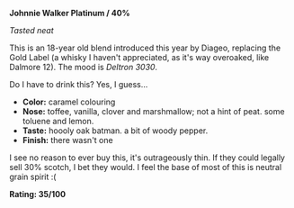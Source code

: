 **Johnnie Walker Platinum / 40%**

*Tasted neat*

This is an 18-year old blend introduced this year by Diageo, replacing the Gold Label (a whisky I haven't appreciated, as it's way overoaked, like Dalmore 12).  The mood is *Deltron 3030*.

Do I have to drink this?  Yes, I guess...

* **Color:** caramel colouring
* **Nose:** toffee, vanilla, clover and marshmallow; not a hint of peat.  some toluene and lemon.
* **Taste:** hoooly oak batman. a bit of woody pepper.
* **Finish:** there wasn't one

I see no reason to ever buy this, it's outrageously thin.  If they could legally sell 30% scotch, I bet they would.  I feel the base of most of this is neutral grain spirit :(

**Rating: 35/100**